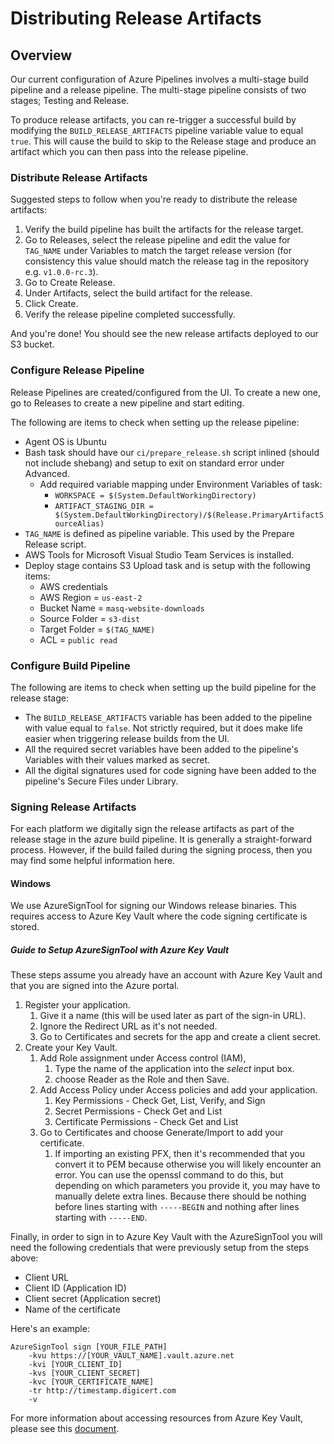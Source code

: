 # Distributing Release Artifacts

## Overview

Our current configuration of Azure Pipelines involves a multi-stage build pipeline and a
release pipeline. The multi-stage pipeline consists of two stages; Testing and Release.

To produce release artifacts, you can re-trigger a successful build by modifying the
``BUILD_RELEASE_ARTIFACTS`` pipeline variable value to equal ``true``. This will cause
 the build to skip to the Release stage and produce an artifact which you can then pass
 into the release pipeline.

### Distribute Release Artifacts

Suggested steps to follow when you're ready to distribute the release artifacts:

1. Verify the build pipeline has built the artifacts for the release target.
2. Go to Releases, select the release pipeline and edit the value for ``TAG_NAME`` under
 Variables to match the target release version (for consistency this value should match the
 release tag in the repository e.g. ``v1.0.0-rc.3``).
3. Go to Create Release.
4. Under Artifacts, select the build artifact for the release.
5. Click Create.
6. Verify the release pipeline completed successfully.

And you're done! You should see the new release artifacts deployed to our S3 bucket.

### Configure Release Pipeline

Release Pipelines are created/configured from the UI. To create a new one, go to Releases to 
create a new pipeline and start editing.

The following are items to check when setting up the release pipeline:

* Agent OS is Ubuntu
* Bash task should have our ``ci/prepare_release.sh`` script inlined (should not include shebang)
  and setup to exit on standard error under Advanced.
  * Add required variable mapping under Environment Variables of task:
    * ``WORKSPACE = $(System.DefaultWorkingDirectory)``
    * ``ARTIFACT_STAGING_DIR = $(System.DefaultWorkingDirectory)/$(Release.PrimaryArtifactSourceAlias)``
* ``TAG_NAME`` is defined as pipeline variable. This used by the Prepare Release script.
* AWS Tools for Microsoft Visual Studio Team Services is installed.
* Deploy stage contains S3 Upload task and is setup with the following items:
    * AWS credentials
    * AWS Region = ``us-east-2``
    * Bucket Name = ``masq-website-downloads``
    * Source Folder = ``s3-dist``
    * Target Folder = ``$(TAG_NAME)``
    * ACL = ``public read``

### Configure Build Pipeline

The following are items to check when setting up the build pipeline for the release stage:

* The ``BUILD_RELEASE_ARTIFACTS`` variable has been added to the pipeline with value equal to
 ``false``. Not strictly required, but it does make life easier when triggering release builds
 from the UI.
* All the required secret variables have been added to the pipeline's Variables with their values
marked as secret.
* All the digital signatures used for code signing have been added to the pipeline's
Secure Files under Library.

### Signing Release Artifacts

For each platform we digitally sign the release artifacts as part of the release stage in the
azure build pipeline. It is generally a straight-forward process. However, if the build failed
during the signing process, then you may find some helpful information here.

#### Windows

We use AzureSignTool for signing our Windows release binaries. This requires access to
Azure Key Vault where the code signing certificate is stored.

##### Guide to Setup AzureSignTool with Azure Key Vault

These steps assume you already have an account with Azure Key Vault and that you are
signed into the Azure portal.

1. Register your application.
    1. Give it a name (this will be used later as part of the sign-in URL).
    2. Ignore the Redirect URL as it's not needed.
    3. Go to Certificates and secrets for the app and create a client secret.
2. Create your Key Vault.
    1. Add Role assignment under Access control (IAM),
        1. Type the name of the application into the *select* input box.
        2. choose Reader as the Role and then Save.
    2. Add Access Policy under Access policies and add your application.
        1. Key Permissions - Check Get, List, Verify, and Sign
        2. Secret Permissions - Check Get and List
        3. Certificate Permissions - Check Get and List
    3. Go to Certificates and choose Generate/Import to add your certificate.
        1. If importing an existing PFX, then it's recommended that you convert it to
        PEM because otherwise you will likely encounter an error. 
        You can use the openssl command to do this, but depending on which parameters
        you provide it, you may have to manually delete extra lines. Because there should
        be nothing before lines starting with ``-----BEGIN`` and nothing after lines
        starting with ``-----END``.
        
Finally, in order to sign in to Azure Key Vault with the AzureSignTool you will need the
following credentials that were previously setup from the steps above:
* Client URL
* Client ID (Application ID)
* Client secret (Application secret)
* Name of the certificate

Here's an example:
````
AzureSignTool sign [YOUR_FILE_PATH]
    -kvu https://[YOUR_VAULT_NAME].vault.azure.net
    -kvi [YOUR_CLIENT_ID]
    -kvs [YOUR_CLIENT_SECRET]
    -kvc [YOUR_CERTIFICATE_NAME]
    -tr http://timestamp.digicert.com
    -v
````

For more information about accessing resources from Azure Key Vault, please see this
[document](https://docs.microsoft.com/en-us/azure/active-directory/develop/howto-create-service-principal-portal#create-an-azure-active-directory-application).

